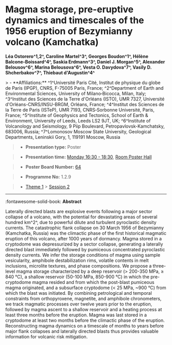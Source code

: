 # Magma storage, pre-eruptive dynamics and timescales of the 1956 eruption of Bezymianny volcano (Kamchatka)

**Léa Ostorero^1,2^, Caroline Martel^3^, Georges Boudon^1^, Hélène Balcone-Boissard^4^, Saskia Erdmann^3^, Daniel J. Morgan^5^, Alexander Belousov^6^, Marina Belousova^6^, Vesta O. Davydova^7^, Vasily D. Shcherbakov^7^, Thiebaut d'Augustin^4^**

<!-- more -->> - **Affiliations:** ^1^Université Paris Cité, Institut de physique du globe de Paris (IPGP), CNRS, F-75005 Paris, France; ^2^Department of Earth and Environmental Sciences, University of Milano‐Bicocca, Milan, Italy; ^3^Institut des Sciences de la Terre d'Orléans (ISTO), UMR 7327, Université d'Orléans-CNRS/INSU-BRGM, Orléans, France; ^4^Institut des Sciences de la Terre de Paris (ISTeP), UMR 7193, CNRS‐Sorbonne Université, Paris, France; ^5^Institute of Geophysics and Tectonics, School of Earth & Environment, University of Leeds, Leeds LS2 9JT, UK; ^6^Institute of Volcanology and Seismology, 9 Piip Boulevard, Petropavlovsk-Kamchatsky, 683006, Russia; ^7^Lomonosov Moscow State University, Geological Departments, Leninskii Gory, 1, 119191 Moscow, Russia 

> - **Presentation type:** Poster

> - **Presentation time:** [Monday 16:30 - 18:30](../sessions_comparison.md#__tabbed_1_6), [Room Poster Hall](../maps_venue.md#__tabbed_1_1)

> - **Poster Board Number:** [64](../map_poster_boards.md#monday)

> - **Programme No:** 1.2.9

> - [Theme 1](../theme1.md) > [Session 2](../sessions/session-1-2.md)

--- 

:fontawesome-solid-book: **Abstract**

Laterally directed blasts are explosive events following a major sector collapse of a volcano, with the potential for devastating areas of several hundred km^2^, due to powerful dilute and turbulent pyroclastic density currents. The catastrophic flank collapse on 30 March 1956 of Bezymianny (Kamchatka, Russia) was the climactic phase of the first historical magmatic eruption of this volcano, after 1000 years of dormancy. Magma stored in a cryptodome was depressurized by a sector collapse, generating a laterally directed blast immediately followed by pumiceous concentrated pyroclastic density currents. We infer the storage conditions of magma using sample vesicularity, amphibole destabilization rims, volatile contents in melt inclusions, microlite textures, and phase compositions. We propose a three-level magma storage characterized by a deep reservoir (> 200-350 MPa, ≥ 840 °C), a shallow reservoir (50-100 MPa, 850-900 °C) in which the pre-cryptodome magma resided and from which the post-blast pumiceous magma originated, and a subsurface cryptodome (< 25 MPa, ~900 °C) from which the blast was initiated. By combining petrological and temporal constraints from orthopyroxene, magnetite, and amphibole chronometers, we track magmatic processes over twelve years prior to the eruption, followed by magma ascent to a shallow reservoir and a heating process at least three months before the eruption. Magma was last stored in a cryptodome at least two months before the climactic phase of the eruption. Reconstructing magma dynamics on a timescale of months to years before major flank collapses and laterally directed blasts thus provides valuable information for volcanic risk mitigation.

